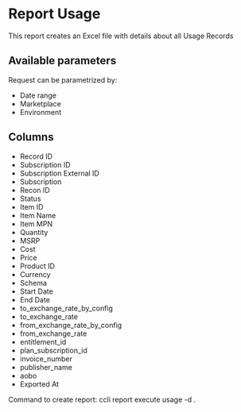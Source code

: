 # Report Usage


This report creates an Excel file with details about all Usage Records


## Available parameters

Request can be parametrized by:

* Date range
* Marketplace
* Environment

## Columns
* Record ID	
* Subscription ID	
* Subscription External ID	
* Subscription 
* Recon ID	
* Status	
* Item ID	
* Item Name
* Item MPN	
* Quantity	
* MSRP	
* Cost    	
* Price   	
* Product ID	
* Currency	
* Schema	
* Start Date	
* End Date	
* to_exchange_rate_by_config	
* to_exchange_rate    	
* from_exchange_rate_by_config    	
* from_exchange_rate  	
* entitlement_id	
* plan_subscription_id	
* invoice_number	
* publisher_name	
* aobo	
* Exported At


Command to create report: ccli report execute usage -d .